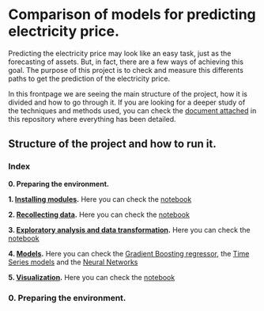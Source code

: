 # Comparison of models for predicting electricity price. 

Predicting the electricity price may look like an easy task, just as the forecasting of assets. But, in fact, there are a few ways of achieving this goal. The purpose of this project is to check and measure this differents paths to get the prediction of the electricity price. 

In this frontpage we are seeing the main structure of the project, how it is divided and how to go through it. If you are looking for a deeper study of the techniques and methods used, you can check the [document attached](./Comparison_of_ML_models.docx) in this repository where everything has been detailed.

## Structure of the project and how to run it.
### Index
**0. Preparing the environment.**

**1. [Installing modules](./Modules/).** Here you can check the [notebook](./Modules/Installing_modules.ipynb)

**2. [Recollecting data](./Getting_data/).** Here you can check the [notebook](./Getting_data/Getting_Data.ipynb)

**3. [Exploratory analysis and data transformation](./Exploring_data).** Here you can check the [notebook](./Exploring_data/Exploratory_analysis.ipynb)

**4. [Models](./Models).** Here you can check the [Gradient Boosting regressor](./Models/Regressor.ipynb), the [Time Series models](./Models/Time_series.ipynb) and the [Neural Networks](./Models/Neural_Network.ipynb)

**5. [Visualization](./Visualization/).** Here you can check the [notebook](./Visualization/Visualization.ipynb)

### 0. Preparing the environment.

